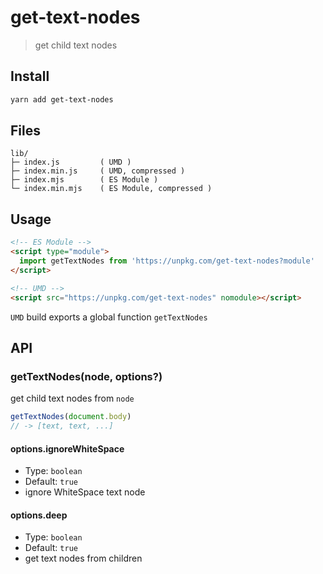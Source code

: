 # get-text-nodes

> get child text nodes

## Install

```sh
yarn add get-text-nodes
```

## Files

```text
lib/
├─ index.js         ( UMD )
├─ index.min.js     ( UMD, compressed )
├─ index.mjs        ( ES Module )
└─ index.min.mjs    ( ES Module, compressed )
```

## Usage

```html
<!-- ES Module -->
<script type="module">
  import getTextNodes from 'https://unpkg.com/get-text-nodes?module'
</script>

<!-- UMD -->
<script src="https://unpkg.com/get-text-nodes" nomodule></script>
```

`UMD` build exports a global function `getTextNodes`


## API

### getTextNodes(node, options?)

get child text nodes from `node`

```js
getTextNodes(document.body)
// -> [text, text, ...]
```

#### options.ignoreWhiteSpace

- Type: `boolean`
- Default: `true`
- ignore WhiteSpace text node

#### options.deep

- Type: `boolean`
- Default: `true`
- get text nodes from children
